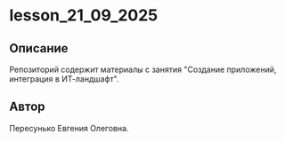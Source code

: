 # lesson_21_09_2025

## Описание
Репозиторий содержит материалы с занятия "Создание приложений, интеграция в ИТ-ландшафт".

## Автор 
Пересунько Евгения Олеговна.